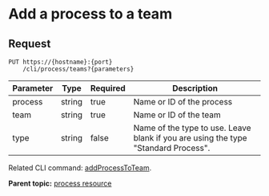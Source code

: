 # Add a process to a team

## Request

```
PUT https://{hostname}:{port}
    /cli/process/teams?{parameters}

```

|Parameter|Type|Required|Description|
|---------|----|--------|-----------|
|process|string|true|Name or ID of the process|
|team|string|true|Name or ID of the team|
|type|string|false|Name of the type to use. Leave blank if you are using the type "Standard Process".|

Related CLI command: [addProcessToTeam](udclient_addprocesstoteam.md).

**Parent topic:** [process resource](../../com.ibm.udeploy.api.doc/topics/rest_cli_process.md)


